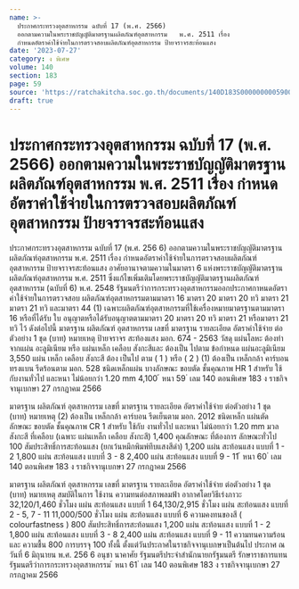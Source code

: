 ```yaml
---
name: >-
  ประกาศกระทรวงอุตสาหกรรม ฉบับที่ 17 (พ.ศ. 2566)
  ออกตามความในพระราชบัญญัติมาตรฐานผลิตภัณฑ์อุตสาหกรรม   พ.ศ. 2511 เรื่อง 
  กำหนดอัตราค่าใช้จ่ายในการตรวจสอบผลิตภัณฑ์อุตสาหกรรม ป้ายจราจรสะท้อนแสง
date: '2023-07-27'
category: ง พิเศษ
volume: 140
section: 183
page: 59
source: 'https://ratchakitcha.soc.go.th/documents/140D183S0000000005900.pdf'
draft: true
---
```


# ประกาศกระทรวงอุตสาหกรรม ฉบับที่ 17 (พ.ศ. 2566) ออกตามความในพระราชบัญญัติมาตรฐานผลิตภัณฑ์อุตสาหกรรม   พ.ศ. 2511 เรื่อง  กำหนดอัตราค่าใช้จ่ายในการตรวจสอบผลิตภัณฑ์อุตสาหกรรม ป้ายจราจรสะท้อนแสง

ประกาศกระทรวงอุตสาหกรรม ฉบับที่ 17 (พ.ศ. 256 6) ออกตามความในพระราชบัญญัติมาตรฐานผลิตภัณฑ์อุตสาหกรรม พ.ศ. 2511 เรื่อง กำหนดอัตราค่าใช้จ่ายในการตรวจสอบผลิตภัณฑ์อุตสาหกรรม ป้ายจราจรสะท้อนแสง อาศัยอานาจตามความในมาตรา 6 แห่งพระราชบัญญัติมาตรฐานผลิตภัณฑ์อุตสาหกรรม พ.ศ. 2511 ซึ่งแก้ไขเพิ่มเติมโดยพระราชบัญญัติมาตรฐานผลิตภัณฑ์อุตสาหกรรม (ฉบับที่ 6) พ.ศ. 2548 รัฐมนตรีว่าการกระทรวงอุตสาหกรรมออกประกาศกาหนดอัตราค่าใช้จ่ายในการตรวจสอบ ผลิตภัณฑ์อุตสาหกรรมตามมาตรา 16 มาตรา 20 มาตรา 20 ทวิ มาตรา 21 มาตรา 21 ทวิ และมาตรา 44 (1) เฉพาะผลิตภัณฑ์อุตสาหกรรมที่ใช้เครื่องหมายมาตรฐานตามมาตรา 16 หรือที่ได้รับ ใบ อนุญาตหรือได้รับอนุญาตตามมาตรา 20 มาตรา 20 ทวิ มาตรา 21 หรือมาตรา 21 ทวิ ไว้ ดังต่อไปนี้ มาตรฐาน ผลิตภัณฑ์ อุตสาหกรรม เลขที่ มาตรฐาน รายละเอียด อัตราค่าใช้จ่าย ต่อตัวอย่าง 1 ชุด (บาท) หมายเหตุ ป้ายจราจร สะท้องแสง มอก. 674 - 2563 วัสดุ แผ่นโลหะ ต้องทำ จากแผ่น อะลูมิเนียม หรือ แผ่นเหล็ก เคลือบ สังกะสีและ ต้องเป็น ไปตาม ข้อกำหนด แผ่นอะลูมิเนียม 3,550 แผ่น เหล็ก เคลือบ สังกะสี ต้อง เป็นไป ตาม ( 1 ) หรือ ( 2 ) (1) ต้องเป็น เหล็กกล้า คาร์บอน ทรงแบน รีดร้อนตาม มอก. 528 ชนิดเหล็กแผ่น บางลักษณะ ขอบตัด ชั้นคุณภาพ HR 1 สำหรับ ใช้กับงานทั่วไป และหนา ไม่น้อยกว่า 1.20 mm 4,100 ้ หนา 59 ่ เลม 140 ตอนพิเศษ 183 ง ราชกิจจานุเบกษา 27 กรกฎาคม 2566

มาตรฐาน ผลิตภัณฑ์ อุตสาหกรรม เลขที่ มาตรฐาน รายละเอียด อัตราค่าใช้จ่าย ต่อตัวอย่าง 1 ชุด (บาท) หมายเหตุ (2) ต้องเป็น เหล็กกล้า คาร์บอน รีดเย็นตาม มอก. 2012 ชนิดเหล็ก แผ่นตัด ลักษณะ ขอบตัด ชั้นคุณภาพ CR 1 สำหรับ ใช้กับ งานทั่วไป และหนา ไม่น้อยกว่า 1.20 mm มวลสังกะสี ที่เคลือบ (เฉพาะ แผ่นเหล็ก เคลือบ สังกะสี) 1,400 คุณลักษณะ ที่ต้องการ ลักษณะทั่วไป 100 สัมประสิทธิ์การสะท้อนแสง (ยกเว้นหมึกพิมพ์ทึบแสงสีดำ) 1,200 แผ่น สะท้อนแสง แบบที่ 1 - 2 1,800 แผ่น สะท้อนแสง แบบที่ 3 - 8 2,400 แผ่น สะท้อนแสง แบบที่ 9 - 11 ้ หนา 60 ่ เลม 140 ตอนพิเศษ 183 ง ราชกิจจานุเบกษา 27 กรกฎาคม 2566

มาตรฐาน ผลิตภัณฑ์ อุตสาหกรรม เลขที่ มาตรฐาน รายละเอียด อัตราค่าใช้จ่าย ต่อตัวอย่าง 1 ชุด (บาท) หมายเหตุ สมบัติในการ ใช้งาน ความทนต่อสภาพลมฟ้า อากาศโดยวิธีเร่งภาวะ 32,120/1,460 ชั่วโมง แผ่น สะท้อนแสง แบบที่ 1 64,130/2,915 ชั่วโมง แผ่น สะท้อนแสง แบบที่ 2 - 5, 7 - 11 11,000/500 ชั่วโมง แผ่น สะท้อนแสง แบบที่ 6 ความคงทนของสี ( colourfastness ) 800 สัมประสิทธิ์การสะท้อนแสง 1,200 แผ่น สะท้อนแสง แบบที่ 1 - 2 1,800 แผ่น สะท้อนแสง แบบที่ 3 - 8 2,400 แผ่น สะท้อนแสง แบบที่ 9 - 11 ความทนความร้อนและ ความชื้น 800 การบรรจุ 100 ทั้งนี้ ตั้งแต่วันประกาศในราชกิจจานุเบกษาเป็นต้นไป ประกาศ ณ วันที่ 6 มิถุนายน พ.ศ. 256 6 อนุชา นาคาศัย รัฐมนตรีประจำสำนักนายกรัฐมนตรี รักษาราชการแทน รัฐมนตรีว่าการกระทรวงอุตสาหกรรม ้ หนา 61 ่ เลม 140 ตอนพิเศษ 183 ง ราชกิจจานุเบกษา 27 กรกฎาคม 2566
